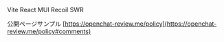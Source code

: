 Vite
React
MUI
Recoil
SWR

公開ページサンプル
[https://openchat-review.me/policy](https://openchat-review.me/policy#comments)

